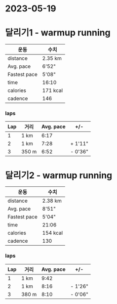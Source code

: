 # 2023-05-19

# 달리기1 - warmup running
|운동|수치|
|---|---|
|distance|2.35 km|
|Avg. pace| 6'52"|
|Fastest pace|5'08"|
|time|16:10|
|calories|171 kcal|
|cadence|146|

### laps

|Lap|거리|Avg. pace|+/-|
|---|---|--|--|
|1|1 km|6:17||
|2|1 km|7:28|+ 1'11"|
|3|350 m|6:52|- 0'36"|

# 달리기2 - warmup running
|운동|수치|
|---|---|
|distance|2.38 km|
|Avg. pace| 8'51"|
|Fastest pace|5'04"|
|time|21:06|
|calories|154 kcal|
|cadence|130|

### laps

|Lap|거리|Avg. pace|+/-|
|---|---|--|--|
|1|1 km|9:42||
|2|1 km|8:16|- 1'26"|
|3|380 m|8:10|- 0'06"|
